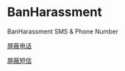 # BanHarassment
BanHarassment SMS &amp; Phone Number


[屏蔽电话](https://raw.githubusercontent.com/vlongen/BanHarassment/main/dist/phone.json)

[屏蔽短信](https://raw.githubusercontent.com/vlongen/BanHarassment/main/dist/sms.json)